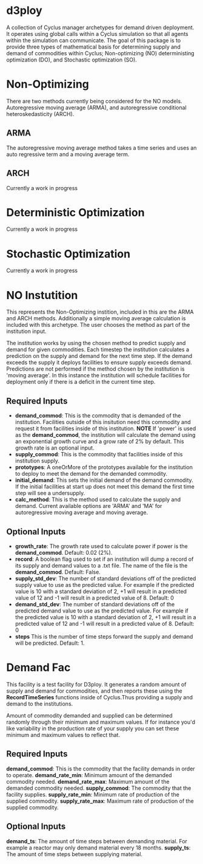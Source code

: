 # d3ploy
A collection of Cyclus manager archetypes for demand driven deployment. It operates using
global calls within a Cyclus simulation so that all agents within the simulation
can communicate. The goal of this package is to provide three types of mathematical
basis for determining supply and demand of commodities within Cyclus; Non-optimizing (NO)
deterministing optimization (DO), and Stochastic optimization (SO). 

Non-Optimizing
==============
There are two methods currently being considered for the NO models. Autoregressive
moving average (ARMA), and autoregressive conditional heteroskedasticity (ARCH).

ARMA
----
The autoregressive moving average method takes a time series and uses an 
auto regressive term and a moving average term. 

ARCH
----
Currently a work in progress

Deterministic Optimization
==========================
Currently a work in progress

Stochastic Optimization
=======================
Currently a work in progress


NO Instutition
==============
This represents the Non-Optimizing instition, included in this are the ARMA
and ARCH methods. Additionally a simple moving average calculation is included
with this archetype. The user chooses the method as part of the institution
input. 

The institution works by using the chosen method to predict supply and 
demand for given commodities. Each timestep the institution calculates a prediction
on the supply and demand for the next time step. If the demand exceeds the
supply it deploys facilities to ensure supply exceeds demand. Predictions are not
performed if the method chosen by the institution is 'moving average'. In this instance
the institution will schedule facilities for deployment only if there is a 
deficit in the current time step. 

Required Inputs
---------------
- **demand_commod**: This is the commodity that is demanded of the institution.
Facilities outside of this insitution need this commodity and request it from
facilities inside of this institution. **NOTE** If 'power' is used as the 
**demand_commod**, the institution will calculate the demand using an exponential
growth curve and a grow rate of 2% by default. This growth rate is an optional 
input. 
- **supply_commod**: This is the commodity that facilities inside of this institution
supply. 
- **prototypes**: A oneOrMore of the prototypes available for the institution to deploy
to meet the demand for the demanded commodity.
- **initial_demand**: This sets the initial demand of the demand commodity. If the
initial facilities at start up does not meet this demand the first time step will
see a undersupply. 
- **calc_method**: This is the method used to calculate the supply and demand. 
Current available options are 'ARMA' and 'MA' for autoregressive moving average
and moving average. 

Optional Inputs
---------------
- **growth_rate**: The growth rate used to calculate power if power is the 
**demand_commod**. Default: 0.02 (2%). 
- **record**: A boolean flag used to set if an institution will dump a record
of its supply and demand values to a .txt file. The name of the file is the
**demand_commod**. Default: False.
- **supply_std_dev**: The number of standard deviations off of the predicted supply
value to use as the predicted value. For example if the predicted value is 10
with a standard deviation of 2, +1 will result in a predicted value of 12 and 
-1 will result in a predicted value of 8. Default: 0
- **demand_std_dev**: The number of standard deviations off of the predicted demand
value to use as the predicted value. For example if the predicted value is 10
with a standard deviation of 2, +1 will result in a predicted value of 12 and 
-1 will result in a predicted value of 8. Default: 0
- **steps** This is the number of time steps forward the supply and demand will
be predicted. Default: 1. 

Demand Fac
==========
This facility is a test facility for D3ploy. It generates a random amount of
supply and demand for commodities, and then reports these using the 
**RecordTimeSeries** functions inside of Cyclus.Thus providing a supply and
demand to the institutions.

Amount of commodity demanded and supplied can be determined randomly through
their minimum and maximum values. If for instance you'd like variability in
the production rate of your supply you can set these minimum and maximum 
values to reflect that. 

Required Inputs
--------------- 
**demand_commod**: This is the commodity that the facility demands in order to
operate. 
**demand_rate_min**: Minimum amount of the demanded commodity needed. 
**demand_rate_max**: Maximum amount of the demanded commodity needed.
**supply_commod**: The commodity that the facility supplies. 
**supply_rate_min**: Minimum rate of production of the supplied commodity.
**supply_rate_max**: Maximum rate of production of the supplied commodity.

Optional Inputs
---------------
**demand_ts**: The amount of time steps between demanding material. For
example a reactor may only demand material every 18 months.
**supply_ts**: The amount of time steps between supplying material.
